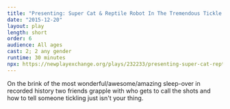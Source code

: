 ```yaml
---
title: "Presenting: Super Cat & Reptile Robot In The Tremendous Tickle Trouble"
date: "2015-12-20"
layout: play
length: short
order: 6
audience: All ages
cast: 2; 2 any gender
runtime: 30 minutes
npx: https://newplayexchange.org/plays/232233/presenting-super-cat-reptile-robot-tremendous-tickle-trouble
---
```


On the brink of the most wonderful/awesome/amazing sleep-over in recorded history two friends grapple with who gets to call the shots and how to tell someone tickling just isn't your thing.
